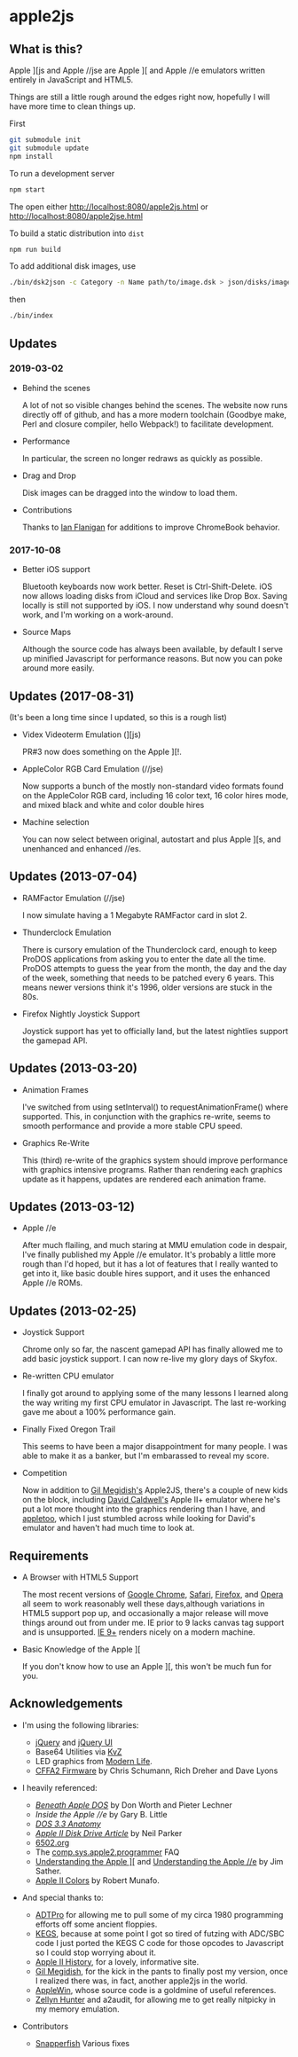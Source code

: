 # apple2js

## What is this?

Apple \]\[js and Apple //jse are Apple \]\[ and Apple //e emulators written entirely in JavaScript and HTML5.

Things are still a little rough around the edges right now, hopefully I will have more time to clean things up.

First

```sh
git submodule init
git submodule update
npm install
```

To run a development server

```sh
npm start
```

The open either
[http://localhost:8080/apple2js.html](http://localhost:8080/apple2js.html) or
[http://localhost:8080/apple2jse.html](http://localhost:8080/apple2jse.html)

To build a static distribution into `dist`

```sh
npm run build
```

To add additional disk images, use

```sh
./bin/dsk2json -c Category -n Name path/to/image.dsk > json/disks/image.json
```

then

```sh
./bin/index
```

## Updates

### 2019-03-02

-   Behind the scenes

    A lot of not so visible changes behind the scenes. The website now runs directly off of github, and has a more modern toolchain (Goodbye make, Perl and closure compiler, hello Webpack!) to facilitate development.

-   Performance

    In particular, the screen no longer redraws as quickly as possible.

-   Drag and Drop

    Disk images can be dragged into the window to load them.

-   Contributions

    Thanks to [Ian Flanigan](https://github.com/iflan) for additions to improve ChromeBook behavior.

### 2017-10-08

-   Better iOS support

    Bluetooth keyboards now work better. Reset is Ctrl-Shift-Delete. iOS now allows loading disks from iCloud and services like Drop Box. Saving locally is still not supported by iOS. I now understand why sound doesn't work, and I'm working on a work-around.

-   Source Maps

    Although the source code has always been available, by default I serve up minified Javascript for performance reasons. But now you can poke around more easily.

## Updates (2017-08-31)

(It's been a long time since I updated, so this is a rough list)

-   Videx Videoterm Emulation (\]\[js)

    PR#3 now does something on the Apple \]\[!.

-   AppleColor RGB Card Emulation (//jse)

    Now supports a bunch of the mostly non-standard video formats found on the AppleColor RGB card, including 16 color text, 16 color hires mode, and mixed black and white and color double hires

-   Machine selection

    You can now select between original, autostart and plus Apple \]\[s, and unenhanced and enhanced //es.

## Updates (2013-07-04)

-   RAMFactor Emulation (//jse)

    I now simulate having a 1 Megabyte RAMFactor card in slot 2.

-   Thunderclock Emulation

    There is cursory emulation of the Thunderclock card, enough to keep ProDOS applications from asking you to enter the date all the time. ProDOS attempts to guess the year from the month, the day and the day of the week, something that needs to be patched every 6 years. This means newer versions think it's 1996, older versions are stuck in the 80s.

-   Firefox Nightly Joystick Support

    Joystick support has yet to officially land, but the latest nightlies support the gamepad API.

## Updates (2013-03-20)

-   Animation Frames

    I've switched from using setInterval() to requestAnimationFrame() where supported. This, in conjunction with the graphics re-write, seems to smooth performance and provide a more stable CPU speed.

-   Graphics Re-Write

    This (third) re-write of the graphics system should improve performance with graphics intensive programs. Rather than rendering each graphics update as it happens, updates are rendered each animation frame.

## Updates (2013-03-12)

-   Apple //e

    After much flailing, and much staring at MMU emulation code in despair, I've finally published my Apple //e emulator. It's probably a little more rough than I'd hoped, but it has a lot of features that I really wanted to get into it, like basic double hires support, and it uses the enhanced Apple //e ROMs.

## Updates (2013-02-25)

-   Joystick Support

    Chrome only so far, the nascent gamepad API has finally allowed me to add basic joystick support. I can now re-live my glory days of Skyfox.

-   Re-written CPU emulator

    I finally got around to applying some of the many lessons I learned along the way writing my first CPU emulator in Javascript. The last re-working gave me about a 100% performance gain.

-   Finally Fixed Oregon Trail

    This seems to have been a major disappointment for many people. I was able to make it as a banker, but I'm embarassed to reveal my score.

-   Competition

    Now in addition to [Gil Megidish's](http://www.megidish.net/apple2js/) Apple2JS, there's a couple of new kids on the block, including [David Caldwell's](http://porkrind.org/a2/) Apple II+ emulator where he's put a lot more thought into the graphics rendering than I have, and [appletoo](https://github.com/nicholasbs/appletoo), which I just stumbled across while looking for David's emulator and haven't had much time to look at.

## Requirements

-   A Browser with HTML5 Support

    The most recent versions of [Google Chrome](https://www.google.com/chrome/), [Safari](https://www.apple.com/safari/), [Firefox](https://www.firefox.com/), and [Opera](https//www.opera.com/) all seem to work reasonably well these days,although variations in HTML5 support pop up, and occasionally a major release will move things around out from under me. IE prior to 9 lacks canvas tag support and is unsupported. [IE 9+](https://windows.microsoft.com/ie9) renders nicely on a modern machine.

-   Basic Knowledge of the Apple \]\[

    If you don't know how to use an Apple \]\[, this won't be much fun for you.

## Acknowledgements

-   I'm using the following libraries:

    -   [jQuery](https://jquery.com) and [jQuery UI](https://jqueryui.com)
    -   Base64 Utilities via [KvZ](http://kevin.vanzonneveld.net/)
    -   LED graphics from [Modern Life](http://modernl.com/).
    -   [CFFA2 Firmware](http://dreher.net/?s=projects/CFforAppleII&c=projects/CFforAppleII/downloads1.php) by Chris Schumann, Rich Dreher and Dave Lyons

-   I heavily referenced:

    -   [_Beneath Apple DOS_](http://www.scribd.com/doc/200679/Beneath-Apple-DOS-By-Don-Worth-and-Pieter-Lechner) by Don Worth and Pieter Lechner
    -   _Inside the Apple //e_ by Gary B. Little
    -   [_DOS 3.3 Anatomy_](http://apple2.org.za/gswv/a2zine/GS.WorldView/Resources/DOS.3.3.ANATOMY/)
    -   [_Apple II Disk Drive Article_](http://www.doc.ic.ac.uk/~ih/doc/stepper/others/example3/diskii_specs.html) by Neil Parker
    -   [6502.org](http://6502.org/)
    -   The [comp.sys.apple2.programmer](http://www.faqs.org/faqs/apple2/programmerfaq/part1/) FAQ
    -   [Understanding the Apple \]\[](https://archive.org/details/understanding_the_apple_ii) and [Understanding the Apple //e](https://archive.org/details/Understanding_the_Apple_IIe) by Jim Sather.
    -   [Apple II Colors](https://mrob.com/pub/xapple2/colors.html) by Robert Munafo.

-   And special thanks to:

    -   [ADTPro](http://adtpro.sourceforge.net/) for allowing me to pull some of my circa 1980 programming efforts off some ancient floppies.
    -   [KEGS](http://kegs.sourceforge.net/), because at some point I got so tired of futzing with ADC/SBC code I just ported the KEGS C code for those opcodes to Javascript so I could stop worrying about it.
    -   [Apple II History](http://apple2history.org/), for a lovely, informative site.
    -   [Gil Megidish](http://www.megidish.net/apple2js/), for the kick in the pants to finally post my version, once I realized there was, in fact, another apple2js in the world.
    -   [AppleWin](https://github.com/AppleWin/AppleWin/), whose source code is a goldmine of useful references.
    -   [Zellyn Hunter](https://github.com/zellyn/a2audit) and a2audit, for allowing me to get really nitpicky in my memory emulation.

-   Contributors
    -   [Snapperfish](http://github.com/Snapperfish) Various fixes
